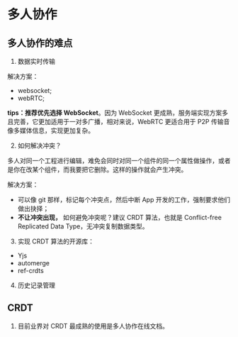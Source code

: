 # 多人协作

## 多人协作的难点

1. 数据实时传输

解决方案：

- websocket;
- webRTC;

**tips：推荐优先选择 WebSocket**。因为 WebSocket 更成熟，服务端实现方案多且完善，它更加适用于一对多广播，相对来说，WebRTC 更适合用于 P2P 传输音像多媒体信息，实现更加复杂。

2. 如何解决冲突？

多人对同一个工程进行编辑，难免会同时对同一个组件的同一个属性做操作，或者是你在改某个组件，而我要把它删除。这样的操作就会产生冲突。

解决方案：

- 可以像 git 那样，标记每个冲突点，然后中断 App 开发的工作，强制要求他们做出抉择；
- **不让冲突出现，** 如何避免冲突呢？建议 CRDT 算法，也就是 Conflict-free Replicated Data Type，无冲突复制数据类型。

3. 实现 CRDT 算法的开源库：

- Yjs
- automerge
- ref-crdts

4. 历史记录管理

## CRDT

1. 目前业界对 CRDT 最成熟的使用是多人协作在线文档。
